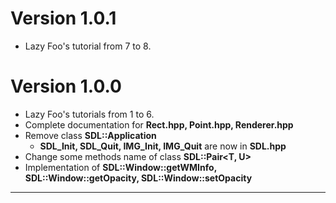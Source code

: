 # Version 1.0.1

- Lazy Foo's tutorial from 7 to 8.


# Version 1.0.0

- Lazy Foo's tutorials from 1 to 6.
- Complete documentation for **Rect.hpp, Point.hpp, Renderer.hpp**
- Remove class **SDL::Application**
    - **SDL_Init, SDL_Quit, IMG_Init, IMG_Quit** are now in **SDL.hpp**
- Change some methods name of class **SDL::Pair<T, U>**
- Implementation of **SDL::Window::getWMInfo, SDL::Window::getOpacity, SDL::Window::setOpacity**

---

